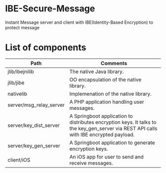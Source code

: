 IBE-Secure-Message
==================

Instant Message server and client with IBE(Identity-Based Encryption) to protect message

# List of components

| Path | Comments |
| ------------------------|------|
| jlib/ibejnilib          |The native Java library. |
| jlib/jibe               |OO encapsulation of the native library. |
| nativelib               |Implemenation of the native library. |
| server/msg_relay_server |A PHP application handling user messages. |
| server/key_dist_server  |A Springboot application to distributes encryption keys. It talks to the key_gen_server via REST API calls with IBE encrypted payload.|
| server/key_gen_server   |A Springboot application to generate encryption keys.|
| client/iOS              |An iOS app for user to send and receive messages.|
